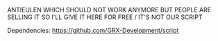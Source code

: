 ANTIEULEN WHICH SHOULD NOT WORK ANYMORE BUT PEOPLE ARE SELLING IT SO I'LL GIVE IT HERE FOR FREE / IT'S NOT OUR SCRIPT

Dependencies: https://github.com/GRX-Development/script



